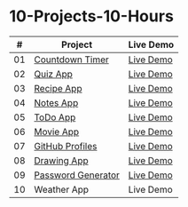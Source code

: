 # 10-Projects-10-Hours

| # | Project | Live Demo |
| --- | ----------- | --- |
| 01 | [Countdown Timer](https://github.com/akj0712/10-Projects-10-Hours/tree/master/Countdown-Timer) | [Live Demo](https://akj0712-countdown-timer.netlify.app/) | 
| 02 | [Quiz App](https://github.com/akj0712/10-Projects-10-Hours/tree/master/Quiz-App) | [Live Demo](https://akj0712-quiz-app.netlify.app/) | 
| 03 | [Recipe App](https://github.com/akj0712/10-Projects-10-Hours/tree/master/Recipe-App) | [Live Demo](https://akj0712-recipe-app.netlify.app/) | 
| 04 | [Notes App](https://github.com/akj0712/10-Projects-10-Hours/tree/master/Notes-App) | [Live Demo](https://akj0712-notes-app.netlify.app/) | 
| 05 | [ToDo App](https://github.com/akj0712/10-Projects-10-Hours/tree/master/TO-DO-App) | [Live Demo](https://akj0712-todo-app.netlify.app/) | 
| 06 | [Movie App](https://github.com/akj0712/10-Projects-10-Hours/tree/master/Movie-App) | [Live Demo](https://akj0712-movie-app.netlify.app/) | 
| 07 | [GitHub Profiles](https://github.com/akj0712/10-Projects-10-Hours/tree/master/GitHub-Profiles) | [Live Demo](https://akj0712-github-profiles.netlify.app/) | 
| 08 | [Drawing App](https://github.com/akj0712/10-Projects-10-Hours/tree/master/Drawing-App) | [Live Demo](https://akj0712-drawing-app.netlify.app/) | 
| 09 | [Password Generator](https://github.com/akj0712/10-Projects-10-Hours/tree/master/Password-Generator) | [Live Demo](https://akj0712-password-generator.netlify.app/) | 
| 10 | Weather App | Live Demo | 
